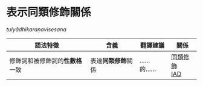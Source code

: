 # 表示同類修飾關係
*tulyādhikaraṇavisesana*

|語法特徵|含義|翻譯建議|關係|
|-|-|-|-|
|修飾詞和被修飾詞的**性數格**一致|表達**同類修飾**關係|……的……|[同類修飾<br>IAD](https://assets-hk.wikipali.org/pali-handbook/zh-Hans/basic-relation/other/iad.html)|
